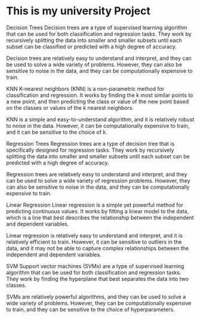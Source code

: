 # This is my university Project 

Decision Trees
Decision trees are a type of supervised learning algorithm that can be used for both classification and regression tasks. They work by recursively splitting the data into smaller and smaller subsets until each subset can be classified or predicted with a high degree of accuracy.

Decision trees are relatively easy to understand and interpret, and they can be used to solve a wide variety of problems. However, they can also be sensitive to noise in the data, and they can be computationally expensive to train.

KNN
K-nearest neighbors (KNN) is a non-parametric method for classification and regression. It works by finding the k most similar points to a new point, and then predicting the class or value of the new point based on the classes or values of the k nearest neighbors.

KNN is a simple and easy-to-understand algorithm, and it is relatively robust to noise in the data. However, it can be computationally expensive to train, and it can be sensitive to the choice of k.

Regression Trees
Regression trees are a type of decision tree that is specifically designed for regression tasks. They work by recursively splitting the data into smaller and smaller subsets until each subset can be predicted with a high degree of accuracy.

Regression trees are relatively easy to understand and interpret, and they can be used to solve a wide variety of regression problems. However, they can also be sensitive to noise in the data, and they can be computationally expensive to train.

Linear Regression
Linear regression is a simple yet powerful method for predicting continuous values. It works by fitting a linear model to the data, which is a line that best describes the relationship between the independent and dependent variables.

Linear regression is relatively easy to understand and interpret, and it is relatively efficient to train. However, it can be sensitive to outliers in the data, and it may not be able to capture complex relationships between the independent and dependent variables.

SVM
Support vector machines (SVMs) are a type of supervised learning algorithm that can be used for both classification and regression tasks. They work by finding the hyperplane that best separates the data into two classes.

SVMs are relatively powerful algorithms, and they can be used to solve a wide variety of problems. However, they can be computationally expensive to train, and they can be sensitive to the choice of hyperparameters.
